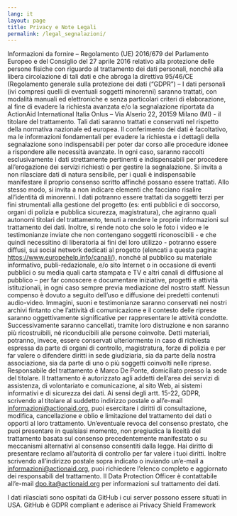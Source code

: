 ```yaml
---
lang: it
layout: page
title: Privacy e Note Legali
permalink: /legal_segnalazioni/
---
```


Informazioni da fornire – Regolamento (UE) 2016/679 del Parlamento Europeo e del Consiglio del 27 aprile 2016 relativo alla protezione delle persone fisiche con riguardo al trattamento dei dati personali, nonché alla libera circolazione di tali dati e che abroga la direttiva 95/46/CE (Regolamento generale sulla protezione dei dati (“GDPR”) –
I dati personali (ivi compresi quelli di eventuali soggetti minorenni) saranno trattati, con modalità manuali ed elettroniche e senza particolari criteri di elaborazione, al fine di evadere la richiesta avanzata e/o la segnalazione riportata da ActionAid International Italia Onlus – Via Alserio 22, 20159 Milano (MI) - il titolare del trattamento. Tali dati saranno trattati e conservati nel rispetto della normativa nazionale ed europea. Il conferimento dei dati è facoltativo, ma le informazioni fondamentali per evadere la richiesta e i dettagli della segnalazione sono indispensabili per poter dar corso alle procedure idonee a rispondere alle necessità avanzate. In ogni caso, saranno raccolti esclusivamente i dati strettamente pertinenti e indispensabili per procedere all’erogazione dei servizi richiesti o per gestire la segnalazione. Si invita a non rilasciare dati di natura sensibile, per i quali è indispensabile manifestare il proprio consenso scritto affinché possano essere trattati. Allo stesso modo, si invita a non indicare elementi che facciano risalire all’identità di minorenni. I dati potranno essere trattati da soggetti terzi per fini strumentali alla gestione del progetto (es: enti pubblici e di soccorso, organi di polizia e pubblica sicurezza, magistratura), che agiranno quali autonomi titolari del trattamento, tenuti a rendere le proprie informazioni sul trattamento dei dati. Inoltre, si rende noto che solo le foto i video e le testimonianze inviate che non contengano soggetti riconoscibili - e che quindi necessitino di liberatoria ai fini del loro utilizzo - potranno essere diffusi, sui social network dedicati al progetto (elencati a questa pagina: https://www.europehelp.info/canali/), nonché al pubblico su materiale informativo, publi-redazionale, e/o sito Internet o in occasione di eventi pubblici o su media quali carta stampata e TV e altri canali di diffusione al pubblico – per far conoscere e documentare iniziative, progetti e attività istituzionali, in ogni caso sempre previa mediazione del nostro staff. Nessun compenso è dovuto a seguito dell’uso e diffusione dei predetti contenuti audio-video. Immagini, suoni e testimonianze saranno conservati nei nostri archivi fintanto che l’attività di comunicazione e il contesto delle riprese saranno oggettivamente significative per rappresentare le attività condotte. Successivamente saranno cancellati, tramite loro distruzione e non saranno più ricostruibili, né riconducibili alle persone coinvolte. Detti materiali, potranno, invece, essere conservati ulteriormente in caso di richiesta espressa da parte di organi di controllo, magistratura, forze di polizia e per far valere o difendere diritti in sede giudiziaria, sia da parte della nostra associazione, sia da parte di uno o più soggetti coinvolti nelle riprese. Responsabile del trattamento è Marco De Ponte, domiciliato presso la sede del titolare. Il trattamento è autorizzato agli addetti dell’area dei servizi di assistenza, di volontariato e comunicazione, al sito Web, ai sistemi informativi e di sicurezza dei dati. Ai sensi degli artt. 15-22, GDPR, scrivendo al titolare al suddetto indirizzo postale o all’e-mail informazioni@actionaid.org, puoi esercitare i diritti di consultazione, modifica, cancellazione e oblio e limitazione del trattamento dei dati o opporti al loro trattamento. Un’eventuale revoca del consenso prestato, che puoi presentare in qualsiasi momento, non pregiudica la liceità del trattamento basata sul consenso precedentemente manifestato o su meccanismi alternativi al consenso consentiti dalla legge. Hai diritto di presentare reclamo all’autorità di controllo per far valere i tuoi diritti. Inoltre scrivendo all’indirizzo postale sopra indicato o inviando un’e-mail a informazioni@actionaid.org, puoi richiedere l’elenco completo e aggiornato dei responsabili del trattamento. Il Data Protection Officer è contattabile all’e-mail dpo.ita@actionaid.org per informazioni sul trattamento dei dati.

I dati rilasciati sono ospitati da GitHub i cui server possono essere situati in USA. GitHub è GDPR compliant e aderisce ai Privacy Shield Framework

